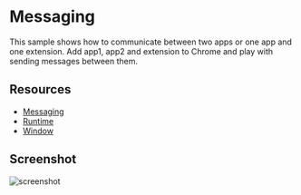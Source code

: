 # Messaging

This sample shows how to communicate between two apps or one app and one extension. Add app1, app2 and extension to Chrome and play with sending messages between them.

## Resources

* [Messaging](https://developer.chrome.com/apps/runtime.html#method-sendMessage)
* [Runtime](http://developer.chrome.com/apps/app.runtime.html)
* [Window](http://developer.chrome.com/apps/app.window.html)
     
## Screenshot
![screenshot](/samples/messaging/assets/screenshot_1280_800.png)

